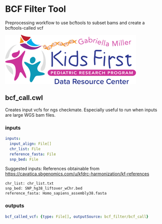 # BCF Filter Tool
Preprocessing workflow to use bcftools to subset bams and create a bcftools-called vcf

![data service logo](https://github.com/d3b-center/d3b-research-workflows/raw/master/doc/kfdrc-logo-sm.png)

## bcf_call.cwl

Creates input vcfs for ngs checkmate. Especially useful to run when inputs are large WGS bam files.

### inputs
```yaml
inputs:
  input_align: File[]
  chr_list: File
  reference_fasta: File
  snp_bed: File
```
Suggested inputs:
References obtainable from https://cavatica.sbgenomics.com/u/kfdrc-harmonization/kf-references
```text
chr_list: chr_list.txt
snp_bed: SNP_hg38_liftover_wChr.bed
reference_fasta: Homo_sapiens_assembly38.fasta
```
### outputs
```yaml
bcf_called_vcf: {type: File[], outputSource: bcf_filter/bcf_call}
```